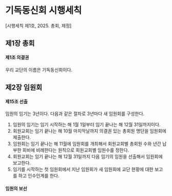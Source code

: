 # 기독동신회 시행세칙

[시행세칙 제1호, 2025. 총회, 제정]

## 제1장 총회

#### 제1조 의결권

우리 교단의 이름은 기독동신회이다.

## 제2장 임원회

#### 제15조 선출

임원의 임기는 3년이다. 다음과 같은 절차로 3년마다 새 임원회를 구성한다.

1. 임원의 임기는 임기 시작하는 해 1월 1일부터 임기 끝나는 해 12월 31일까지이다.
2. 회원교회는 임기 끝나는 해 10월 마지막날까지 의결권 있는 총회원 명단을 임원회에 제출한다.
3. 임원회는 임기 끝나는 해 11월에 임원회를 개최해서 회원교회별 총회원 수와 년간 납부한 회비에 비례한다는 원칙으로 회원교회별 임원수를 정한다.
4. 회원교회는 임기 끝나는 해 12월 31일까지 다음 임기의 임원을 선출해서 임원회에 보고한다.
5. 임기를 시작하는 첫 임원회에서 지난 임원회가 새 임원회에 교단 현황에 대한 보고를 하고 인수인계를 한다.

#### 임원의 보선


